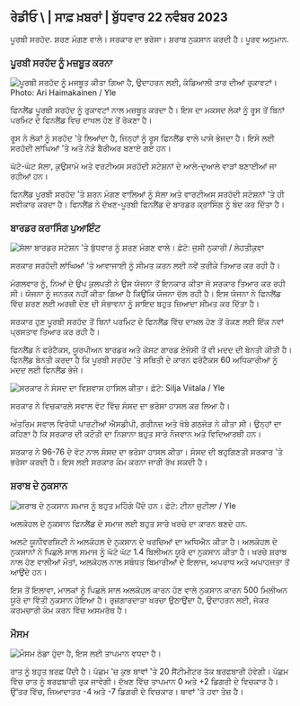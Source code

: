 ## ਰੇਡੀਓ \ | ਸਾਫ਼ ਖ਼ਬਰਾਂ \| ਬੁੱਧਵਾਰ 22 ਨਵੰਬਰ 2023

ਪੂਰਬੀ ਸਰਹੱਦ. ਸ਼ਰਣ ਮੰਗਣ ਵਾਲੇ। ਸਰਕਾਰ ਦਾ ਭਰੋਸਾ। ਸ਼ਰਾਬ ਨੁਕਸਾਨ ਕਰਦੀ ਹੈ। ਪੂਰਵ ਅਨੁਮਾਨ.

### ਪੂਰਬੀ ਸਰਹੱਦ ਨੂੰ ਮਜ਼ਬੂਤ ਕਰਨਾ

![ਪੂਰਬੀ ਸਰਹੱਦ ਨੂੰ ਮਜਬੂਤ ਕੀਤਾ ਗਿਆ ਹੈ, ਉਦਾਹਰਨ ਲਈ, ਕੰਡਿਆਲੀ ਤਾਰ ਦੀਆਂ ਰੁਕਾਵਟਾਂ। Photo: Ari Haimakainen / Yle](https://images.cdn.yle.fi/image/upload/c_crop,h_3078,w_5472,x_0,y_157/ar_1.7777777777777777,c_fill,g_faces,h_675,w_1200/dpr_1.0/q_auto:eco/f_auto/fl_lossy/v1700489748/39-1203622655b691ed016a)

ਫਿਨਲੈਂਡ ਪੂਰਬੀ ਸਰਹੱਦ ਨੂੰ ਰੁਕਾਵਟਾਂ ਨਾਲ ਮਜ਼ਬੂਤ ਕਰਦਾ ਹੈ। ਇਸ ਦਾ ਮਕਸਦ ਲੋਕਾਂ ਨੂੰ ਰੂਸ ਤੋਂ ਬਿਨਾਂ ਪਰਮਿਟ ਦੇ ਫਿਨਲੈਂਡ ਵਿਚ ਦਾਖਲ ਹੋਣ ਤੋਂ ਰੋਕਣਾ ਹੈ।

ਰੂਸ ਨੇ ਲੋਕਾਂ ਨੂੰ ਸਰਹੱਦ 'ਤੇ ਲਿਆਂਦਾ ਹੈ, ਜਿਨ੍ਹਾਂ ਨੂੰ ਰੂਸ ਫਿਨਲੈਂਡ ਵਾਲੇ ਪਾਸੇ ਭੇਜਦਾ ਹੈ। ਇਸੇ ਲਈ ਸਰਹੱਦੀ ਲਾਂਘਿਆਂ 'ਤੇ ਅਤੇ ਨੇੜੇ ਬੈਰੀਅਰ ਬਣਾਏ ਗਏ ਹਨ।

ਘੱਟੋ-ਘੱਟ ਸੱਲਾ, ਕੁਉਸਾਮੋ ਅਤੇ ਵਰਟੀਅਸ ਸਰਹੱਦੀ ਸਟੇਸ਼ਨਾਂ ਦੇ ਆਲੇ-ਦੁਆਲੇ ਵਾੜਾਂ ਬਣਾਈਆਂ ਜਾ ਰਹੀਆਂ ਹਨ।

ਫਿਨਲੈਂਡ ਪੂਰਬੀ ਸਰਹੱਦ 'ਤੇ ਸ਼ਰਨ ਮੰਗਣ ਵਾਲਿਆਂ ਨੂੰ ਸੱਲਾ ਅਤੇ ਵਾਰਟੀਅਸ ਸਰਹੱਦੀ ਸਟੇਸ਼ਨਾਂ 'ਤੇ ਹੀ ਸਵੀਕਾਰ ਕਰਦਾ ਹੈ। ਫਿਨਲੈਂਡ ਨੇ ਦੱਖਣ-ਪੂਰਬੀ ਫਿਨਲੈਂਡ ਦੇ ਬਾਰਡਰ ਕ੍ਰਾਸਿੰਗ ਨੂੰ ਬੰਦ ਕਰ ਦਿੱਤਾ ਹੈ।

### ਬਾਰਡਰ ਕਰਾਸਿੰਗ ਪੁਆਇੰਟ

![ਸੱਲਾ ਬਾਰਡਰ ਸਟੇਸ਼ਨ 'ਤੇ ਬੁੱਧਵਾਰ ਨੂੰ ਸ਼ਰਣ ਮੰਗਣ ਵਾਲੇ। ਫ਼ੋਟੋ: ਜੂਸੀ ਨੁਕਾਰੀ / ਲੇਹਤੀਕੁਵਾ](https://images.cdn.yle.fi/image/upload/c_crop,h_2879,w_5119,x_0,y_429/ar_1.777777777777777,c_fill,g_faces/6_10/20p_0,h.q_auto:eco/f_auto/fl_lossy/v1700655653/39-1204918655df1f3cef50)

ਸਰਕਾਰ ਸਰਹੱਦੀ ਲਾਂਘਿਆਂ 'ਤੇ ਆਵਾਜਾਈ ਨੂੰ ਸੀਮਤ ਕਰਨ ਲਈ ਨਵੇਂ ਤਰੀਕੇ ਤਿਆਰ ਕਰ ਰਹੀ ਹੈ।

ਮੰਗਲਵਾਰ ਨੂੰ, ਨਿਆਂ ਦੇ ਉਪ ਕੁਲਪਤੀ ਨੇ ਉਸ ਯੋਜਨਾ ਤੋਂ ਇਨਕਾਰ ਕੀਤਾ ਜੋ ਸਰਕਾਰ ਤਿਆਰ ਕਰ ਰਹੀ ਸੀ। ਯੋਜਨਾ ਨੂੰ ਜਨਤਕ ਨਹੀਂ ਕੀਤਾ ਗਿਆ ਹੈ ਕਿਉਂਕਿ ਯੋਜਨਾ ਚੱਲ ਰਹੀ ਹੈ। ਇਸ ਯੋਜਨਾ ਨੇ ਫਿਨਲੈਂਡ ਵਿੱਚ ਸ਼ਰਣ ਲਈ ਅਰਜ਼ੀ ਦੇਣ ਦੀ ਸੰਭਾਵਨਾ ਨੂੰ ਸ਼ਾਇਦ ਬਹੁਤ ਜ਼ਿਆਦਾ ਸੀਮਤ ਕਰ ਦਿੱਤਾ ਹੈ।

ਸਰਕਾਰ ਹੁਣ ਪੂਰਬੀ ਸਰਹੱਦ ਤੋਂ ਬਿਨਾਂ ਪਰਮਿਟ ਦੇ ਫਿਨਲੈਂਡ ਵਿੱਚ ਦਾਖ਼ਲ ਹੋਣ ਤੋਂ ਰੋਕਣ ਲਈ ਇੱਕ ਨਵਾਂ ਪ੍ਰਸਤਾਵ ਤਿਆਰ ਕਰ ਰਹੀ ਹੈ।

ਫਿਨਲੈਂਡ ਨੇ ਫਰੰਟੈਕਸ, ਯੂਰਪੀਅਨ ਬਾਰਡਰ ਅਤੇ ਕੋਸਟ ਗਾਰਡ ਏਜੰਸੀ ਤੋਂ ਵੀ ਮਦਦ ਦੀ ਬੇਨਤੀ ਕੀਤੀ ਹੈ। ਫਿਨਲੈਂਡ ਬੇਨਤੀ ਕਰਦਾ ਹੈ ਕਿ ਪੂਰਬੀ ਸਰਹੱਦ 'ਤੇ ਸਥਿਤੀ ਦੇ ਕਾਰਨ ਫਰੰਟੈਕਸ 60 ਅਧਿਕਾਰੀਆਂ ਨੂੰ ਮਦਦ ਲਈ ਫਿਨਲੈਂਡ ਭੇਜੇ।

![ਸਰਕਾਰ ਨੇ ਸੰਸਦ ਦਾ ਵਿਸ਼ਵਾਸ ਹਾਸਿਲ ਕੀਤਾ। ਫ਼ੋਟੋ: Silja Viitala / Yle](https://images.cdn.yle.fi/image/upload/c_crop,h_2241,w_3983,x_0,y_325/ar_1.777777777777777,c_fill,g_faces,h/17_15,h/17_15.q_auto:eco/f_auto/fl_lossy/v1696934704/39-118409465252a7d6dc9d)

ਸਰਕਾਰ ਨੇ ਵਿਚਕਾਰਲੇ ਸਵਾਲ ਵੋਟ ਵਿੱਚ ਸੰਸਦ ਦਾ ਭਰੋਸਾ ਹਾਸਲ ਕਰ ਲਿਆ ਹੈ।

ਅੰਤਰਿਮ ਸਵਾਲ ਵਿਰੋਧੀ ਪਾਰਟੀਆਂ ਐਸਡੀਪੀ, ਗਰੀਨਜ਼ ਅਤੇ ਖੱਬੇ ਗਠਜੋੜ ਨੇ ਕੀਤਾ ਸੀ। ਉਨ੍ਹਾਂ ਦਾ ਕਹਿਣਾ ਹੈ ਕਿ ਸਰਕਾਰ ਦੀ ਕਟੌਤੀ ਦਾ ਨਿਸ਼ਾਨਾ ਬਹੁਤ ਸਾਰੇ ਨੌਜਵਾਨ ਅਤੇ ਵਿਦਿਆਰਥੀ ਹਨ।

ਸਰਕਾਰ ਨੇ 96-76 ਦੇ ਵੋਟ ਨਾਲ ਸੰਸਦ ਦਾ ਭਰੋਸਾ ਹਾਸਲ ਕੀਤਾ। ਸੰਸਦ ਦੀ ਬਹੁਗਿਣਤੀ ਸਰਕਾਰ 'ਤੇ ਭਰੋਸਾ ਕਰਦੀ ਹੈ। ਇਸ ਲਈ ਸਰਕਾਰ ਕੰਮ ਕਰਨਾ ਜਾਰੀ ਰੱਖ ਸਕਦੀ ਹੈ।

### ਸ਼ਰਾਬ ਦੇ ਨੁਕਸਾਨ

![ਸ਼ਰਾਬ ਦੇ ਨੁਕਸਾਨ ਸਮਾਜ ਨੂੰ ਬਹੁਤ ਮਹਿੰਗੇ ਪੈਂਦੇ ਹਨ। ਫ਼ੋਟੋ: ਟੀਨਾ ਜੁਟੀਲਾ / Yle](https://images.cdn.yle.fi/image/upload/c_crop,h_2944,w_5235,x_0,y_312/ar_1.777777777777777,c_fill,g_faces,h/17_15,h/17_15.q_auto:eco/f_auto/fl_lossy/v1700406169/39-1203003655a1febe291f)

ਅਲਕੋਹਲ ਦੇ ਨੁਕਸਾਨ ਫਿਨਲੈਂਡ ਦੇ ਸਮਾਜ ਲਈ ਬਹੁਤ ਸਾਰੇ ਖਰਚੇ ਦਾ ਕਾਰਨ ਬਣਦੇ ਹਨ.

ਅਲਟੋ ਯੂਨੀਵਰਸਿਟੀ ਨੇ ਅਲਕੋਹਲ ਦੇ ਨੁਕਸਾਨ ਦੇ ਖਰਚਿਆਂ ਦਾ ਅਧਿਐਨ ਕੀਤਾ ਹੈ। ਅਲਕੋਹਲ ਦੇ ਨੁਕਸਾਨਾਂ ਨੇ ਪਿਛਲੇ ਸਾਲ ਸਮਾਜ ਨੂੰ ਘੱਟੋ ਘੱਟ 1.4 ਬਿਲੀਅਨ ਯੂਰੋ ਦਾ ਨੁਕਸਾਨ ਕੀਤਾ ਹੈ। ਖਰਚੇ ਸ਼ਰਾਬ ਨਾਲ ਹੋਣ ਵਾਲੀਆਂ ਮੌਤਾਂ, ਅਲਕੋਹਲ ਨਾਲ ਸਬੰਧਤ ਬਿਮਾਰੀਆਂ ਦੇ ਇਲਾਜ, ਅਪਰਾਧ ਅਤੇ ਅਪਾਹਜਤਾ ਤੋਂ ਆਉਂਦੇ ਹਨ।

ਇਸ ਤੋਂ ਇਲਾਵਾ, ਮਾਲਕਾਂ ਨੂੰ ਪਿਛਲੇ ਸਾਲ ਅਲਕੋਹਲ ਕਾਰਨ ਹੋਣ ਵਾਲੇ ਨੁਕਸਾਨ ਕਾਰਨ 500 ਮਿਲੀਅਨ ਯੂਰੋ ਦਾ ਵਿੱਤੀ ਨੁਕਸਾਨ ਹੋਇਆ ਹੈ। ਰੁਜ਼ਗਾਰਦਾਤਾ ਖਰਚਾ ਉਠਾਉਂਦਾ ਹੈ, ਉਦਾਹਰਨ ਲਈ, ਜੇਕਰ ਕਰਮਚਾਰੀ ਕੰਮ ਕਰਨ ਵਿੱਚ ਅਸਮਰੱਥ ਹੈ।

### ਮੌਸਮ

![ਮੌਸਮ ਠੰਡਾ ਹੁੰਦਾ ਹੈ, ਇਸ ਲਈ ਤਾਪਮਾਨ ਵਧਦਾ ਹੈ।](https://images.cdn.yle.fi/image/upload/c_crop,h_1080,w_1919,x_0,y_0/ar_1.777777777777777,c_fill,g_faces,h_6205/dpr_1.0/q_auto:eco/f_auto/fl_lossy/v1700671048/39-1205140655e2e229bced)

ਰਾਤ ਨੂੰ ਬਹੁਤ ਬਰਫ਼ ਪੈਂਦੀ ਹੈ। ਪੱਛਮ 'ਚ ਕੁਝ ਥਾਵਾਂ 'ਤੇ 20 ਸੈਂਟੀਮੀਟਰ ਤੱਕ ਬਰਫਬਾਰੀ ਹੋਵੇਗੀ। ਪੱਛਮ ਵਿੱਚ ਰਾਤ ਨੂੰ ਬਰਫਬਾਰੀ ਰੁਕ ਜਾਵੇਗੀ। ਦੱਖਣ ਵਿੱਚ ਤਾਪਮਾਨ 0 ਅਤੇ +2 ਡਿਗਰੀ ਦੇ ਵਿਚਕਾਰ ਹੈ। ਉੱਤਰ ਵਿੱਚ, ਜਿਆਦਾਤਰ -4 ਅਤੇ -7 ਡਿਗਰੀ ਦੇ ਵਿਚਕਾਰ। ਥਾਵਾਂ 'ਤੇ ਹਵਾ ਤੇਜ਼ ਹੈ।